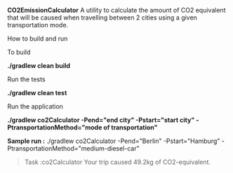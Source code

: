 **CO2EmissionCalculator**
A utility to calculate the amount of CO2 equivalent that will be caused when travelling between 2 cities using a given transportation mode.


How to build and run

To build

**./gradlew clean build**

Run the tests

**./gradlew clean test**

Run the application

**./gradlew co2Calculator  -Pend="end city" -Pstart="start city" -PtransportationMethod="mode of transportation"**

**Sample run :**
./gradlew co2Calculator  -Pend="Berlin" -Pstart="Hamburg" -PtransportationMethod="medium-diesel-car"

> Task :co2Calculator
Your trip caused 49.2kg of CO2-equivalent.

